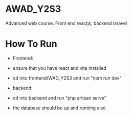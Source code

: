 # AWAD_Y2S3
Advanced web course. Front end reactjs, backend laravel 

# How To Run
- Frontend:
- ensure that you have react and vite installed
- cd into frontend/WAD_Y2S3 and run "npm run dev"

- backend:
- cd into backend and run "php artisan serve"
- the database should be up and running also
